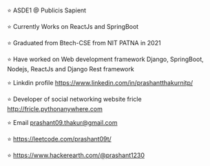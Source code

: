 ⭐ ASDE1 @ Publicis Sapient

⭐ Currently Works on ReactJs and SpringBoot

⭐ Graduated from Btech-CSE from NIT PATNA in 2021

⭐ Have worked on Web development framework Django, SpringBoot, Nodejs, ReactJs and Django Rest framework

⭐ Linkdin profile https://www.linkedin.com/in/prashantthakurnitp/

⭐ Developer  of social networking website fricle http://fricle.pythonanywhere.com

⭐ Email prashant09.thakur@gmail.com

⭐ https://leetcode.com/prashant09t/

⭐ https://www.hackerearth.com/@prashant1230


